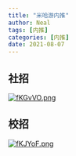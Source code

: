 ```yaml
---
title: "米哈游内推"
author: Neal
tags: [内推]
categories: [内推]
date: 2021-08-07
---
```


## 社招

[![fKGvVO.png](https://z3.ax1x.com/2021/08/07/fKGvVO.png)](https://imgtu.com/i/fKGvVO)

## 校招

[![fKJYoF.png](https://z3.ax1x.com/2021/08/07/fKJYoF.png)](https://imgtu.com/i/fKJYoF)